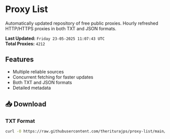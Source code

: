 # Proxy List

Automatically updated repository of free public proxies. Hourly refreshed HTTP/HTTPS proxies in both TXT and JSON formats.

**Last Updated:** `Friday 23-05-2025 11:07:43 UTC`  
**Total Proxies:** `4212`

## Features
- Multiple reliable sources
- Concurrent fetching for faster updates
- Both TXT and JSON formats
- Detailed metadata

## 📥 Download

### TXT Format
```bash
curl -O https://raw.githubusercontent.com/theriturajps/proxy-list/main/proxies.txt